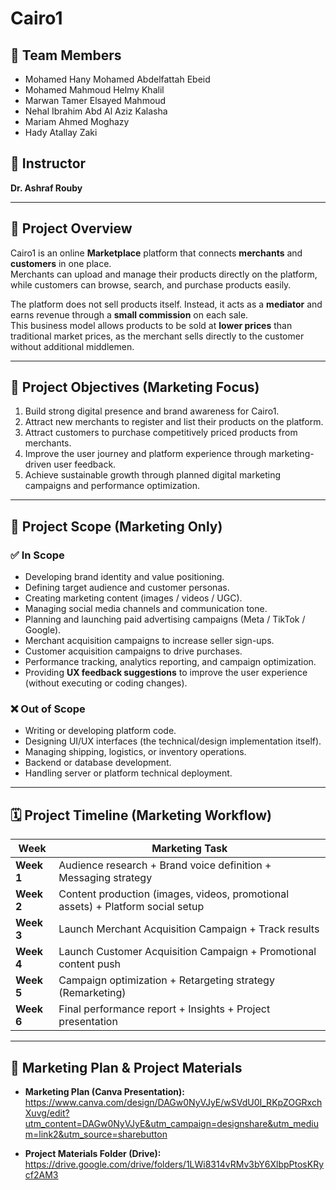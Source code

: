 # Cairo1

## 👥 Team Members
- Mohamed Hany Mohamed Abdelfattah Ebeid  
- Mohamed Mahmoud Helmy Khalil  
- Marwan Tamer Elsayed Mahmoud  
- Nehal Ibrahim Abd Al Aziz Kalasha  
- Mariam Ahmed Moghazy  
- Hady Atallay Zaki  

## 📍 Instructor
**Dr. Ashraf Rouby**

---

## 📌 Project Overview
Cairo1 is an online **Marketplace** platform that connects **merchants** and **customers** in one place.  
Merchants can upload and manage their products directly on the platform, while customers can browse, search, and purchase products easily.

The platform does not sell products itself. Instead, it acts as a **mediator** and earns revenue through a **small commission** on each sale.  
This business model allows products to be sold at **lower prices** than traditional market prices, as the merchant sells directly to the customer without additional middlemen.

---

## 🎯 Project Objectives (Marketing Focus)
1. Build strong digital presence and brand awareness for Cairo1.
2. Attract new merchants to register and list their products on the platform.
3. Attract customers to purchase competitively priced products from merchants.
4. Improve the user journey and platform experience through marketing-driven user feedback.
5. Achieve sustainable growth through planned digital marketing campaigns and performance optimization.

---

## 📂 Project Scope (Marketing Only)

### ✅ In Scope
- Developing brand identity and value positioning.
- Defining target audience and customer personas.
- Creating marketing content (images / videos / UGC).
- Managing social media channels and communication tone.
- Planning and launching paid advertising campaigns (Meta / TikTok / Google).
- Merchant acquisition campaigns to increase seller sign-ups.
- Customer acquisition campaigns to drive purchases.
- Performance tracking, analytics reporting, and campaign optimization.
- Providing **UX feedback suggestions** to improve the user experience (without executing or coding changes).

### ❌ Out of Scope
- Writing or developing platform code.
- Designing UI/UX interfaces (the technical/design implementation itself).
- Managing shipping, logistics, or inventory operations.
- Backend or database development.
- Handling server or platform technical deployment.

---

## 🗓️ Project Timeline (Marketing Workflow)

| Week | Marketing Task |
|------|---------------|
| **Week 1** | Audience research + Brand voice definition + Messaging strategy |
| **Week 2** | Content production (images, videos, promotional assets) + Platform social setup |
| **Week 3** | Launch Merchant Acquisition Campaign + Track results |
| **Week 4** | Launch Customer Acquisition Campaign + Promotional content push |
| **Week 5** | Campaign optimization + Retargeting strategy (Remarketing) |
| **Week 6** | Final performance report + Insights + Project presentation |

---

## 📎 Marketing Plan & Project Materials

- **Marketing Plan (Canva Presentation):**  
  https://www.canva.com/design/DAGw0NyVJyE/wSVdU0I_RKpZOGRxchXuvg/edit?utm_content=DAGw0NyVJyE&utm_campaign=designshare&utm_medium=link2&utm_source=sharebutton

- **Project Materials Folder (Drive):**  
  https://drive.google.com/drive/folders/1LWi8314vRMv3bY6XlbpPtosKRycf2AM3
